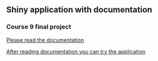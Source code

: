 ## Shiny application with documentation
### Course 9 final project

[Please read the documentation](https://waperez73.github.io/course9-final/Shiny-App-doc.html#/)

[After reading documentation you can try the application](https://course9.shinyapps.io/course9-final/)